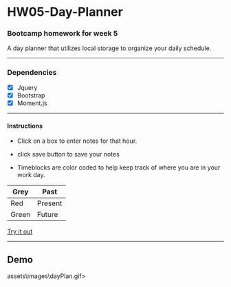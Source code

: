 # HW05-Day-Planner

### Bootcamp homework for week 5

A day planner that utilizes local storage to organize your daily schedule.

---

### Dependencies

- [x] Jquery
- [x] Bootstrap
- [x] Moment.js

---

#### Instructions

- Click on a box to enter notes for that hour.

- click save button to save your notes

- Timeblocks are color coded to help keep track of where you are in your work day.

| Grey    | Past       |
| ------- | ---------- |
| Red     | Present    |
| Green   | Future     |

[Try it out](https://jdmartinez1531.github.io/05-Day-Planner/ "Day Planner")

---

## Demo

<img>assets\images\dayPlan.gif>
